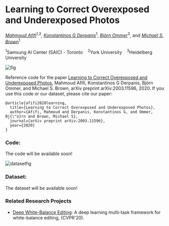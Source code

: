 # Learning to Correct Overexposed and Underexposed Photos

*[Mahmoud Afifi](https://sites.google.com/view/mafifi)*<sup>1,2</sup>, 
*[Konstantinos G Derpanis](https://www.cs.ryerson.ca/kosta/)*<sup>1</sup>, 
*[Björn Ommer](https://hci.iwr.uni-heidelberg.de/Staff/bommer)*<sup>3</sup>, 
and *[Michael S. Brown](http://www.cse.yorku.ca/~mbrown/)*<sup>1</sup>

<sup>1</sup>Samsung AI Center (SAIC) - Toronto &nbsp;&nbsp;  <sup>2</sup>York University  &nbsp;&nbsp;  <sup>3</sup>Heidelberg University


![fig](https://user-images.githubusercontent.com/37669469/77943202-dacad280-728a-11ea-9136-26cd62a9fbe3.jpg)

Reference code for the paper [Learning to Correct Overexposed and Underexposed Photos.](https://arxiv.org/pdf/2003.11596.pdf) Mahmoud Afifi, Konstantinos G Derpanis, Björn Ommer, and Michael S. Brown, arXiv preprint arXiv:2003.11596, 2020. If you use this code or our dataset, please cite our paper:
```
@article{afifi2020learning,
  title={Learning to Correct Overexposed and Underexposed Photos},
  author={Afifi, Mahmoud and Derpanis, Konstantinos G, and Ommer, Bj{\"o}rn and Brown, Michael S},
  journal={arXiv preprint arXiv:2003.11596},
  year={2020}
}
```


### Code:
The code will be available soon!

![datasetfig](https://user-images.githubusercontent.com/37669469/80766372-49fa4780-8b13-11ea-9f41-4f6d096c679e.jpg)


### Dataset:
The dataset will be available soon!

### Related Research Projects
- [Deep White-Balance Editing](https://github.com/mahmoudnafifi/Deep_White_Balance): A deep learning multi-task framework for white-balance editing, (CVPR'20).

